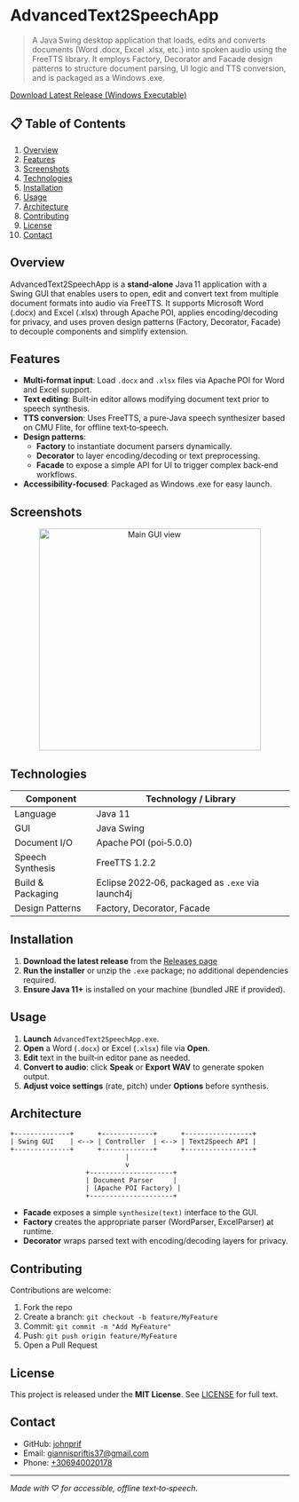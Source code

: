 # AdvancedText2SpeechApp

> A Java Swing desktop application that loads, edits and converts documents (Word .docx, Excel .xlsx, etc.) into spoken audio using the FreeTTS library. It employs Factory, Decorator and Facade design patterns to structure document parsing, UI logic and TTS conversion, and is packaged as a Windows .exe.

[Download Latest Release (Windows Executable)](https://github.com/johnprif/AdvancedText2SpeechApp/releases/tag/Stable)

## 📋 Table of Contents
1. [Overview](#overview)  
2. [Features](#features)  
3. [Screenshots](#screenshots)  
4. [Technologies](#technologies)  
5. [Installation](#installation)  
6. [Usage](#usage)  
7. [Architecture](#architecture)  
8. [Contributing](#contributing)  
9. [License](#license)  
10. [Contact](#contact)  

## Overview

AdvancedText2SpeechApp is a **stand‑alone** Java 11 application with a Swing GUI that enables users to open, edit and convert text from multiple document formats into audio via FreeTTS. It supports Microsoft Word (.docx) and Excel (.xlsx) through Apache POI, applies encoding/decoding for privacy, and uses proven design patterns (Factory, Decorator, Facade) to decouple components and simplify extension.

## Features

- **Multi‑format input**: Load `.docx` and `.xlsx` files via Apache POI for Word and Excel support.  
- **Text editing**: Built‑in editor allows modifying document text prior to speech synthesis.  
- **TTS conversion**: Uses FreeTTS, a pure‑Java speech synthesizer based on CMU Flite, for offline text‑to‑speech.  
- **Design patterns**:  
  - **Factory** to instantiate document parsers dynamically.  
  - **Decorator** to layer encoding/decoding or text preprocessing.  
  - **Facade** to expose a simple API for UI to trigger complex back‑end workflows.  
- **Accessibility‑focused**: Packaged as Windows .exe for easy launch.  

## Screenshots

<p align="center">  
  <img src="https://user-images.githubusercontent.com/56134761/210150536-743f37ba-87c2-49cf-a1e4-fc11ce2146fa.png" alt="Main GUI view" width="400"/>  
</p>

## Technologies

| Component         | Technology / Library                             |
|-------------------|---------------------------------------------------|
| Language          | Java 11                                            |
| GUI               | Java Swing                                        |
| Document I/O      | Apache POI (poi‑5.0.0)          |
| Speech Synthesis  | FreeTTS 1.2.2                 |
| Build & Packaging | Eclipse 2022‑06, packaged as `.exe` via launch4j |
| Design Patterns   | Factory, Decorator, Facade |

## Installation

1. **Download the latest release** from the [Releases page](https://github.com/johnprif/AdvancedText2SpeechApp/releases)  
2. **Run the installer** or unzip the `.exe` package; no additional dependencies required.  
3. **Ensure Java 11+** is installed on your machine (bundled JRE if provided).  

## Usage

1. **Launch** `AdvancedText2SpeechApp.exe`.  
2. **Open** a Word (`.docx`) or Excel (`.xlsx`) file via **Open**.  
3. **Edit** text in the built‑in editor pane as needed.  
4. **Convert to audio**: click **Speak** or **Export WAV** to generate spoken output.  
5. **Adjust voice settings** (rate, pitch) under **Options** before synthesis.  

## Architecture

```plaintext
+--------------+      +-------------+      +-----------------+
| Swing GUI    | <--> | Controller  | <--> | Text2Speech API |
+--------------+      +-------------+      +-----------------+
                             |
                             v
                   +---------------------+
                   | Document Parser     |
                   | (Apache POI Factory) |
                   +---------------------+
```
- **Facade** exposes a simple `synthesize(text)` interface to the GUI. 
- **Factory** creates the appropriate parser (WordParser, ExcelParser) at runtime.
- **Decorator** wraps parsed text with encoding/decoding layers for privacy.

## Contributing
Contributions are welcome:
1. Fork the repo
2. Create a branch: `git checkout -b feature/MyFeature`
3. Commit: `git commit -m "Add MyFeature"`
4. Push: `git push origin feature/MyFeature`
5. Open a Pull Request

## License
This project is released under the **MIT License**. See [LICENSE](https://github.com/johnprif/AdvancedText2SpeechApp/blob/main/LICENSE) for full text.

## Contact
- GitHub: [johnprif](https://github.com/johnprif)
- Email: [giannispriftis37@gmail.com](mailto:giannispriftis37@gmail.com)
- Phone: [+306940020178](tel:+306940020178)

---

*Made with ♡ for accessible, offline text‑to‑speech.*
